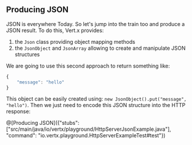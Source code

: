 ## Producing JSON

JSON is everywhere Today. So let's jump into the train too and produce a JSON result. To do this, Vert.x provides:

1. the `Json` class providing object mapping methods
2. the `JsonObject` and `JsonArray` allowing to create and manipulate JSON structures

We are going to use this second approach to return something like:

```javascript
{
    "message": "hello"
}
```

This object can be easily created using: `new JsonObject().put("message", "hello")`. Then we just need to encode this JSON structure into the HTTP response:

@[Producing JSON]({"stubs": ["src/main/java/io/vertx/playground/HttpServerJsonExample.java"], "command": "io.vertx.playground.HttpServerExampleTest#test"})


